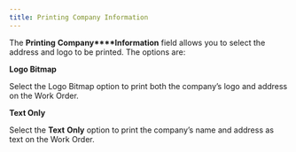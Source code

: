 ```yaml
---
title: Printing Company Information
---
```



The **Printing** **Company****Information** field allows you to  select the address and logo to be printed. The options are:


**Logo Bitmap**


Select the Logo Bitmap  option to print both the company’s logo and address on the Work Order.


**Text Only**


Select the **Text** **Only**  option to print the company’s name and address as text on the Work Order.
